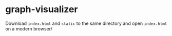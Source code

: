 # graph-visualizer

Download `index.html` and `static` to the same directory and open `index.html` on a modern browser/
